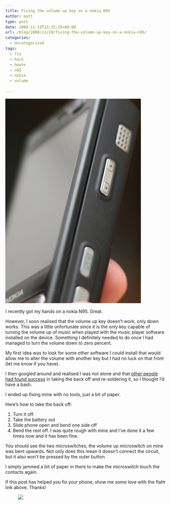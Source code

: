 ```yaml
---
title: Fixing the volume up key on a nokia N95
author: matt
type: post
date: 2008-11-19T23:15:29+00:00
url: /blog/2008/11/19/fixing-the-volume-up-key-on-a-nokia-n95/
categories:
  - Uncategorized
tags:
  - fix
  - hack
  - howto
  - n95
  - nokia
  - volume

---
```

![](/wp-content/uploads/2008/11/img_3923.jpg)

I recently got my hands on a nokia N95. Great.

However, I soon realised that the volume up key doesn’t work, only down works. This was a little unfortunate since it is the only key capable of turning the volume up of music when played with the music player software installed on the device. Something I definitely needed to do once I had managed to turn the volume down to zero percent.

My first idea was to look for some other software I could install that would allow me to alter the volume with another key but I had no luck on that front (let me know if you have).

I then googled around and realised I was not alone and that [other people had found success][2] in taking the back off and re-soldering it, so I thought I’d have a bash.

I ended up fixing mine with no tools, just a bit of paper.

Here’s how to take the back off:

  1. Turn it off.
  2. Take the battery out
  3. Slide phone open and bend one side off
  4. Bend the rest off. I was quite rough with mine and I’ve done it a few times now and it has been fine.

You should see the two microswitches, the volume up microswitch on mine was bent upwards. Not only does this mean it doesn’t connect the circuit, but it also won’t be pressed by the outer button.

I simply jammed a bit of paper in there to make the microswitch touch the contacts again.

If this post has helped you fix your phone, show me some love with the flattr link above. Thanks!<figure id="attachment_15" aria-describedby="caption-attachment-15" style="width: 200px" class="wp-caption alignright">

![](/wp-content/uploads/2008/11/img_3929.png)

 [1]: http://www.mattburns.co.uk/blog/wp-content/uploads/2008/11/img_3923.jpg
 [2]: http://www.allaboutsymbian.com/forum/showthread.php?t=67269